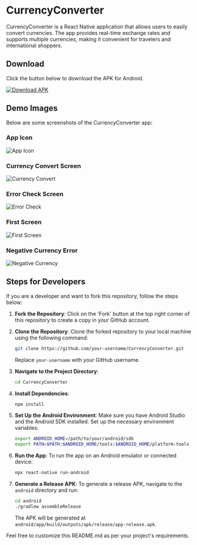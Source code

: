 # CurrencyConverter

CurrencyConverter is a React Native application that allows users to easily convert currencies. The app provides real-time exchange rates and supports multiple currencies, making it convenient for travelers and international shoppers.

## Download

Click the button below to download the APK for Android.

[![Download APK](https://img.shields.io/badge/Download-APK-green)](./android/app/build/outputs/apk/release/app-release.apk)

## Demo Images

Below are some screenshots of the CurrencyConverter app:

### App Icon
![App Icon](./DemoImages/Appicon.png)

### Currency Convert Screen
![Currency Convert](./DemoImages/CurrancyConvert.png)

### Error Check Screen
![Error Check](./DemoImages/ErrorCheck.png)

### First Screen
![First Screen](./DemoImages/FirstScreen.png)

### Negative Currency Error
![Negative Currency](./DemoImages/NagativeCurrancy.png)

## Steps for Developers

If you are a developer and want to fork this repository, follow the steps below:

1. **Fork the Repository**: Click on the 'Fork' button at the top right corner of this repository to create a copy in your GitHub account.

2. **Clone the Repository**: Clone the forked repository to your local machine using the following command:
    ```sh
    git clone https://github.com/your-username/CurrencyConverter.git
    ```
    Replace `your-username` with your GitHub username.

3. **Navigate to the Project Directory**:
    ```sh
    cd CurrencyConverter
    ```

4. **Install Dependencies**:
    ```sh
    npm install
    ```

5. **Set Up the Android Environment**:
    Make sure you have Android Studio and the Android SDK installed. Set up the necessary environment variables:
    ```sh
    export ANDROID_HOME=/path/to/your/android/sdk
    export PATH=$PATH:$ANDROID_HOME/tools:$ANDROID_HOME/platform-tools
    ```

6. **Run the App**:
    To run the app on an Android emulator or connected device:
    ```sh
    npx react-native run-android
    ```

7. **Generate a Release APK**:
    To generate a release APK, navigate to the `android` directory and run:
    ```sh
    cd android
    ./gradlew assembleRelease
    ```

    The APK will be generated at `android/app/build/outputs/apk/release/app-release.apk`.

Feel free to customize this README.md as per your project's requirements.
